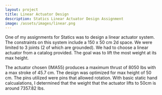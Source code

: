 ```yaml
---
layout: project
title: Linear Actuator Design
description: Statics Linear Actuator Design Assignment
image: /assets/images/linear.png
---
```



One of my assignments for Statics was to design a linear actuator system. The constraints on this system include a 150 x 50 cm 2d space. We were limited to 3 joints (2 of which are grounded). We had to choose a linear actuator from a catalog provided. The goal was to lift the most weight at its max height. 


The actuator chosen (IMA55) produces a maximum thrust of 8050 lbs with a max stroke of 45.7 cm. The design was optimized for max height of 50 cm. The pins utilized were pins that allowed rotation. With basic static hand calcualations, I determined that the weight that the actuator lifts to 50cm is around 7357.82 lbs. 